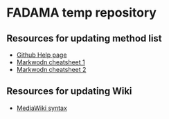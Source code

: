 # FADAMA temp repository

## Resources for updating method list
- [Github Help page](https://help.github.com/en/github/writing-on-github/basic-writing-and-formatting-syntax)
- [Markwodn cheatsheet 1](https://github.com/adam-p/markdown-here/wiki/Markdown-Cheatsheet)
- [Markwodn cheatsheet 2](https://assemble.io/docs/Cheatsheet-Markdown.html)

## Resources for updating Wiki
- [MediaWiki syntax](https://www.mediawiki.org/wiki/Help:Formatting)
